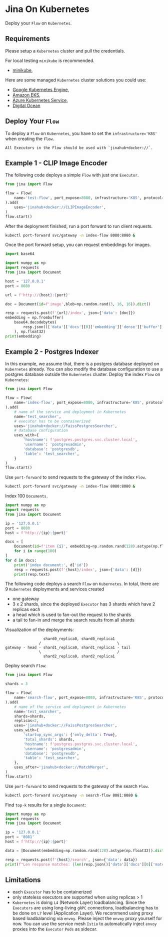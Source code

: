# Jina On Kubernetes

Deploy your `Flow` on `Kubernetes`.
## Requirements
Please setup a `Kubernetes` cluster and pull the credentials.

For local testing `minikube` is recommended.
- [minikube](https://minikube.sigs.k8s.io/docs/start/), 
  
Here are some managed `Kubernetes` cluster solutions you could use:
- [Google Kubernetes Engine](https://cloud.google.com/kubernetes-engine),
- [Amazon EKS](https://aws.amazon.com/eks),
- [Azure Kubernetes Service](https://azure.microsoft.com/en-us/services/kubernetes-service),
- [Digital Ocean](https://www.digitalocean.com/products/kubernetes/)
  
## Deploy Your `Flow`
To deploy a `Flow` on `Kubernetes`, you have to set the `infrastructure='K8S'` when creating the `Flow`.
```{caution}
All Executors in the Flow should be used with `jinahub+docker://`.
```

## Example 1 - CLIP Image Encoder
The following code deploys a simple `Flow` with just one `Executor`.
```python
from jina import Flow

flow = Flow(
    name='test-flow', port_expose=8080, infrastructure='K8S', protocol='http'
).add(
    uses='jinahub+docker://CLIPImageEncoder',
)
flow.start()

```
After the deployment finished, run a port forward to run client requests.
```bash
kubectl port-forward svc/gateway -n index-flow 8080:8080 &
```

Once the port forward setup, you can request embeddings for images.
```python
import base64

import numpy as np
import requests
from jina import Document

host = '127.0.0.1'
port = 8080

url = f'http://{host}:{port}'

doc = Document(id=f'image',blob=np.random.rand(3, 16, 16)).dict()

resp = requests.post(f'{url}/index', json={'data': [doc]})
embedding = np.frombuffer(
    base64.decodebytes(
        resp.json()['data']['docs'][0]['embedding']['dense']['buffer'].encode()
    ), np.float32)
print(embedding)

```


## Example 2 - Postgres Indexer
In this example, we assume that, there is a postgres database deployed on `Kubernetes` already. 
You can also modify the database configuration to use a postgres database outside the `Kubernetes` cluster.
Deploy the index `Flow` on `Kubernetes`:
```python
from jina import Flow

flow = Flow(
    name='index-flow', port_expose=8080, infrastructure='K8S', protocol='http'
).add(
    # name of the service and deployment in Kubernetes
    name='test_searcher',
    # executor has to be containerized
    uses='jinahub+docker://FaissPostgresSearcher',
    # database configuration
    uses_with={
        'hostname': f'postgres.postgres.svc.cluster.local',
        'username': 'postgresadmin',
        'database': 'postgresdb',
        'table': 'test_searcher',
    }
)
flow.start()
```
Use `port-forward` to send requests to the gateway of the index `Flow`.
```bash
kubectl port-forward svc/gateway -n index-flow 8080:8080 &
```

Index 100 `Documents`.
```python
import numpy as np
import requests
from jina import Document

ip = '127.0.0.1'
port = 8080
host = f'http://{ip}:{port}'

docs = [
    Document(id=f'item {i}', embedding=np.random.rand(128).astype(np.float32)).dict()
    for i in range(100)
]
for d in docs:
    print('index document:', d['id'])
    resp = requests.post(f'{host}/index', json={'data': [d]})
    print(resp.text)

```

The following code deploys a search `Flow` on `Kubernetes`.
In total, there are 9 `Kubernetes` deployments and services created 
- one gateway
- 3 x 2 shards, since the deployed `Executor` has 3 shards which have 2 replicas each
- a head which is used to fan-out the request to the shards
- a tail to fan-in and merge the search results from all shards

Visualization of the deployments:
```
                 shard0_replica0, shard0_replica1
               /                                  \
gateway - head - shard1_replica0, shard1_replica1 - tail 
               \                                  /
                 shard2_replica0, shard2_replica1
```
Deploy search `Flow`:
```python
from jina import Flow

shards = 3

flow = Flow(
    name='search-flow', port_expose=8080, infrastructure='K8S', protocol='http'
).add(
    # name of the service and deployment in Kubernetes
    name='test_searcher',
    shards=shards,
    replicas=2,
    uses='jinahub+docker://FaissPostgresSearcher',
    uses_with={
        'startup_sync_args': {'only_delta': True},
        'total_shards': shards,
        'hostname': f'postgres.postgres.svc.cluster.local',
        'username': 'postgresadmin',
        'database': 'postgresdb',
        'table': 'test_searcher',
    },
    uses_after='jinahub+docker://MatchMerger',
)
flow.start()
```
Use `port-forward` to send requests to the gateway of the search `Flow`.
```bash
kubectl port-forward svc/gateway -n search-flow 8081:8080 &
```

Find `top-k` results for a single `Document`:
```python
import numpy as np
import requests
from jina import Document

ip = '127.0.0.1'
port = '8081'
host = f'http://{ip}:{port}'

data = [Document(embedding=np.random.rand(128).astype(np.float32)).dict()]

resp = requests.post(f'{host}/search', json={'data': data})
print(f"Len response matches: {len(resp.json()['data']['docs'][0]['matches'])}")
```

## Limitations
- each `Executor` has to be containerized
- only stateless executors are supported when using replicas > 1
- `Kubernetes` is doing `L4` (Network Layer) loadbalancing.
  Since the `Executors` are using long-living `gRPC` connections,
  loadbalancing has to be done on `L7` level (Application Layer).
  We recommend using proxy based loadbalancing via `envoy`.
  Please inject the `envoy` proxy yourself for now.
  You can use the service mesh `Istio` to automatically inject `envoy` proxies into the `Executor` `Pods` as sidecar.